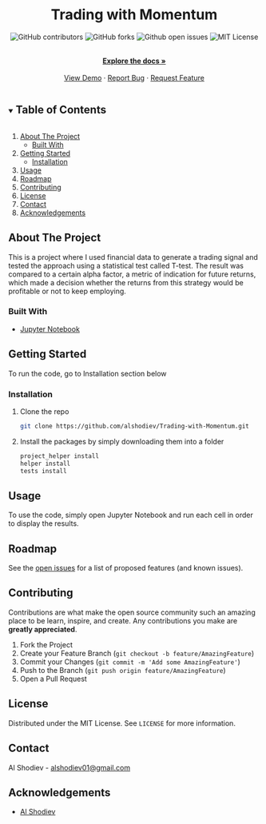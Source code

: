 <h1 align="center">Trading with Momentum</h1>
<div align="center">
<img alt="GitHub contributors" src="https://img.shields.io/github/contributors/alshodiev/Trading-with-Momentum?color=Green&label=Contributors&style=flat-square">  <img alt="GitHub forks" src="https://img.shields.io/github/forks/alshodiev/Trading-with-Momentum?color=Green&style=plastic&label=Forks"> <img  alt="Github open issues" src="https://img.shields.io/bitbucket/issues/alshodiev/Trading-with-Momentum?color=Yellow&style=flat-square&label=Issues">
<img  alt="MIT License" src="https://img.shields.io/badge/License-MIT-green.svg"><br>
  </div>

<!-- 
PROJECT LOGO 
<br />
<p align="center">
  <a href="https://github.com/github_username/repo_name">
    <img src="images/logo.png" alt="Logo" width="80" height="80">
  </a>

  <h3 align="center">project_title</h3>
-->
  <p align="center">
    <br />
    <a href="https://github.com/alshodiev/Trading-with-Momentum"><strong>Explore the docs »</strong></a>
    <br />
    <br />
    <a href="https://github.com/alshodiev/Trading-with-Momentum">View Demo</a>
    ·
    <a href="https://github.com/alshodiev/Trading-with-Momentum/issues">Report Bug</a>
    ·
    <a href="https://github.com/alshodiev/Trading-with-Momentum/issues">Request Feature</a>
  </p>
</p>



<!-- TABLE OF CONTENTS -->
<details open="open">
  <summary><h2 style="display: inline-block">Table of Contents</h2></summary>
  <ol>
    <li>
      <a href="#about-the-project">About The Project</a>
      <ul>
        <li><a href="#built-with">Built With</a></li>
      </ul>
    </li>
    <li>
      <a href="#getting-started">Getting Started</a>
      <ul>
        <li><a href="#installation">Installation</a></li>
      </ul>
    </li>
    <li><a href="#usage">Usage</a></li>
    <li><a href="#roadmap">Roadmap</a></li>
    <li><a href="#contributing">Contributing</a></li>
    <li><a href="#license">License</a></li>
    <li><a href="#contact">Contact</a></li>
    <li><a href="#acknowledgements">Acknowledgements</a></li>
  </ol>
</details>



<!-- ABOUT THE PROJECT -->
## About The Project

This is a project where I used financial data to generate a trading signal and tested the approach using a statistical test called T-test. The result was compared to a certain alpha factor, a metric of indication for future returns, which made a decision whether the returns from this strategy would be profitable or not to keep employing.

<!--`github_username`, `repo_name`, `twitter_handle`, `email`, `project_title`, `project_description`-->


### Built With

* [Jupyter Notebook]("https://raw.githubusercontent.com/jupyter/notebook/620fb2919229d1c0b5e79087edcaaf95b770473b/notebook/static/base/images/logo.png")



<!-- GETTING STARTED -->
## Getting Started

To run the code, go to Installation section below 
<!--
### Prerequisites

This is an example of how to list things you need to use the software and how to install them.

  ```sh
  npm install npm@latest -g
  ```
-->
### Installation

1. Clone the repo
   ```sh
   git clone https://github.com/alshodiev/Trading-with-Momentum.git
   ```
2. Install the packages by simply downloading them into a folder
   ```sh
   project_helper install
   helper install
   tests install
   ```


<!-- USAGE EXAMPLES -->
## Usage

To use the code, simply open Jupyter Notebook and run each cell in order to display the results. 


<!-- ROADMAP -->
## Roadmap

See the [open issues](https://github.com/alshodiev/Trading-with-Momentum/issues) for a list of proposed features (and known issues).



<!-- CONTRIBUTING -->
## Contributing

Contributions are what make the open source community such an amazing place to be learn, inspire, and create. Any contributions you make are **greatly appreciated**.

1. Fork the Project
2. Create your Feature Branch (`git checkout -b feature/AmazingFeature`)
3. Commit your Changes (`git commit -m 'Add some AmazingFeature'`)
4. Push to the Branch (`git push origin feature/AmazingFeature`)
5. Open a Pull Request



<!-- LICENSE -->
## License

Distributed under the MIT License. See `LICENSE` for more information.


<!-- CONTACT -->
## Contact

Al Shodiev -  alshodiev01@gmail.com


<!-- ACKNOWLEDGEMENTS -->
## Acknowledgements

* [Al Shodiev](https://github.com/alshodiev)






